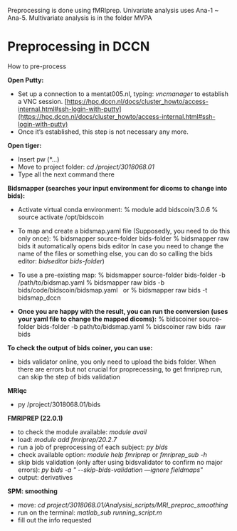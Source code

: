 Preprocessing is done using fMRIprep. 
Univariate analysis uses Ana-1 ~ Ana-5. 
Multivariate analysis is in the folder MVPA


# Preprocessing in DCCN
How to pre-process

**Open Putty:**
- Set up a connection to a mentat005.nl, typing: _vncmanager_ to establish a VNC session. [https://hpc.dccn.nl/docs/cluster_howto/access-internal.html#ssh-login-with-putty](https://hpc.dccn.nl/docs/cluster_howto/access-internal.html#ssh-login-with-putty)
- Once it’s established, this step is not necessary any more.
  
**Open tiger:**
- Insert pw (*…)
- Move to project folder: _cd /project/3018068.01_
- Type all the next command there
  
**Bidsmapper (searches your input environment for dicoms to change into bids):**
- Activate virtual conda environment:
% module add bidscoin/3.0.6
% source activate /opt/bidscoin
- To map and create a bidsmap.yaml file (Supposedly, you need to do this only once):
% bidsmapper source-folder bids-folder
% bidsmapper raw bids
it automatically opens bids editor
In case you need to change the name of the files or something else, you can do so calling the bids editor: _bidseditor bids-folder_)
- To use a pre-existing map:
% bidsmapper source-folder bids-folder -b /path/to/bidsmap.yaml
% bidsmapper raw bids -b bids/code/bidscoin/bidsmap.yaml   or
% bidsmapper raw bids -t bidsmap_dccn

- **Once you are happy with the result, you can run the conversion (uses your yaml file to change the mapped dicoms):**
% bidscoiner source-folder bids-folder -b path/to/bidsmap.yaml
% bidscoiner raw bids  raw bids

**To check the output of bids coiner, you can use:**
- bids validator online, you only need to upload the bids folder. When there are errors but not crucial for proprecessing, to get fmriprep run, can skip the step of bids validation
  
**MRIqc**
- py /project/3018068.01/bids
  
**FMRIPREP (22.0.1)**
- to check the module available: _module avail_
- load: _module add fmriprep/20.2.7_
- run a job of preprocessing of each subject: _py bids_
- check available option: _module help fmriprep_ or _fmriprep_sub -h_
- skip bids validation (only after using bidsvalidator to confirm no major errors): _py bids -a " --skip-bids-validation —ignore fieldmaps"_
- output: derivatives
  
**SPM: smoothing**
- move: _cd project/3018068.01/Analysisi_scripts/MRI_preproc_smoothing_
- run on the terminal: _matlab_sub running_script.m_
- fill out the info requested
